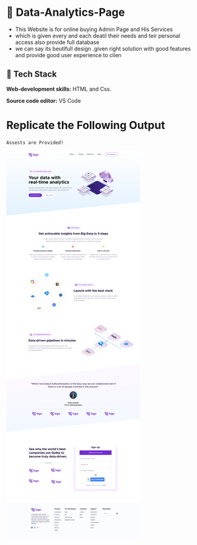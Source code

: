 # 🔗 Data-Analytics-Page

- This Website is for online buying Admin Page and His Services
- which is given every and each deatil their needs and teir personal access also provide full database
- we can say its beutifull design .given right solution with good features and provide good user experience to clien

 ## 🔗 Tech Stack

**Web-development skills:** HTML and Css.

**Source code editor:** VS Code



# Replicate the Following Output

`Assests are Provided!`

![Project 6](./Data%20Analytics%20Landing%20page.png)
